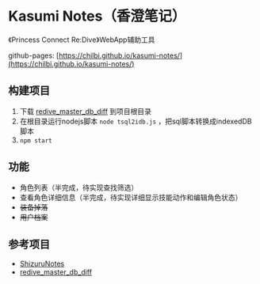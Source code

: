 # Kasumi Notes（香澄笔记）
《Princess Connect Re:Dive》WebApp辅助工具

github-pages: [https://chilbi.github.io/kasumi-notes/](https://chilbi.github.io/kasumi-notes/)

## 构建项目
1. 下载 [redive_master_db_diff](https://github.com/esterTion/redive_master_db_diff) 到项目根目录
2. 在根目录运行nodejs脚本 `node tsql2idb.js` ，把sql脚本转换成indexedDB脚本
3. `npm start`

## 功能
* 角色列表（半完成，待实现查找筛选）
* 查看角色详细信息（半完成，待实现详细显示技能动作和编辑角色状态）
* ~~装备掉落~~
* ~~用户档案~~

## 参考项目
* [ShizuruNotes](https://github.com/MalitsPlus/ShizuruNotes)
* [redive_master_db_diff](https://github.com/esterTion/redive_master_db_diff)
